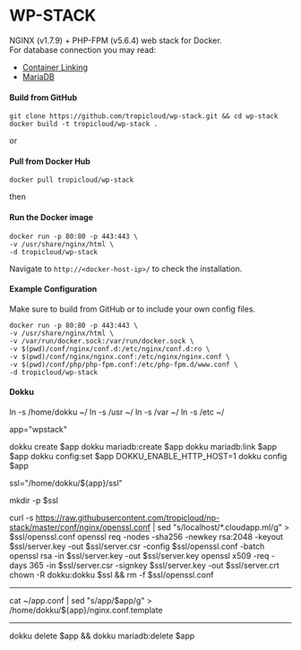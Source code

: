 WP-STACK
==============
NGINX (v1.7.9) + PHP-FPM (v5.6.4) web stack for Docker.  
For database connection you may read:

* [Container Linking](https://docs.docker.com/userguide/dockerlinks/#docker-container-linking)
* [MariaDB](https://registry.hub.docker.com/_/mariadb/)

#### Build from GitHub
    git clone https://github.com/tropicloud/wp-stack.git && cd wp-stack
    docker build -t tropicloud/wp-stack .
    

or

#### Pull from Docker Hub
    docker pull tropicloud/wp-stack
    

then

#### Run the Docker image
    docker run -p 80:80 -p 443:443 \
    -v /usr/share/nginx/html \
    -d tropicloud/wp-stack 
    

Navigate to `http://<docker-host-ip>/` to check the installation.

#### Example Configuration
Make sure to build from GitHub or to include your own config files.

    docker run -p 80:80 -p 443:443 \
    -v /usr/share/nginx/html \
    -v /var/run/docker.sock:/var/run/docker.sock \
    -v $(pwd)/conf/nginx/conf.d:/etc/nginx/conf.d:ro \
    -v $(pwd)/conf/nginx/nginx.conf:/etc/nginx/nginx.conf \
    -v $(pwd)/conf/php/php-fpm.conf:/etc/php-fpm.d/www.conf \
    -d tropicloud/wp-stack
    
   
#### Dokku

ln -s /home/dokku ~/
ln -s /usr ~/
ln -s /var ~/
ln -s /etc ~/

app="wpstack"

dokku create $app
dokku mariadb:create $app
dokku mariadb:link $app $app
dokku config:set $app DOKKU_ENABLE_HTTP_HOST=1
dokku config $app

ssl="/home/dokku/${app}/ssl"

mkdir -p $ssl

curl -s https://raw.githubusercontent.com/tropicloud/np-stack/master/conf/nginx/openssl.conf | sed "s/localhost/*.cloudapp.ml/g" > $ssl/openssl.conf
openssl req -nodes -sha256 -newkey rsa:2048 -keyout $ssl/server.key -out $ssl/server.csr -config $ssl/openssl.conf -batch
openssl rsa -in $ssl/server.key -out $ssl/server.key
openssl x509 -req -days 365 -in $ssl/server.csr -signkey $ssl/server.key -out $ssl/server.crt
chown -R dokku:dokku $ssl && rm -f $ssl/openssl.conf

---

cat ~/app.conf | sed "s/app/$app/g" > /home/dokku/${app}/nginx.conf.template

---

dokku delete $app && dokku mariadb:delete $app

